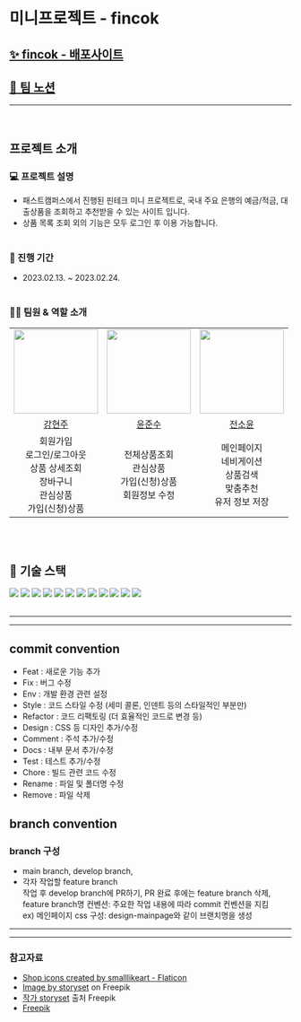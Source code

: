 # 미니프로젝트 - fincok

## <a href='https://fincok.netlify.app/'>✨ fincok - 배포사이트</a>

## <a href='https://www.notion.so/mini-8/8-32dbb96011384ee9b3e856c3fa996e0e'>📒 팀 노션</a>

---

<br />

## 프로젝트 소개

### 💻 프로젝트 설명

- 패스트캠퍼스에서 진행된 핀테크 미니 프로젝트로, 국내 주요 은행의 예금/적금, 대출상품을 조회하고 추천받을 수 있는 사이트 입니다.
- 상품 목록 조회 외의 기능은 모두 로그인 후 이용 가능합니다.
  <br/><br/>

### 📆 진행 기간

- 2023.02.13. ~ 2023.02.24.
  <br/><br/>

### 👩‍💻 팀원 & 역할 소개

<table>
  <tbody>
    <tr>
  <td align="center"><a href="https://github.com/iziz9"><img src="https://avatars.githubusercontent.com/u/106734517?v=4" width="150px;" /></a></td>
  <td align="center"><a href="https://github.com/hoheesu"><img src="https://avatars.githubusercontent.com/u/99115509?v=4" width="150px;" /></a></td>
  <td align="center"><a href="https://github.com/ddoyun"><img src="https://avatars.githubusercontent.com/u/46959186?v=4" width="150px;" /></a></td>
  </tr>
  <tr>
  <td align="center"><a href="https://github.com/iziz9">강현주</a></td>
  <td align="center"><a href="https://github.com/iziz9">윤준수</a></td>
  <td align="center"><a href="https://github.com/ddoyun">전소윤</a></td>
 </tr>
   <tr>
  <td align="center">
  회원가입<br>로그인/로그아웃<br>상품 상세조회<br>장바구니<br>관심상품<br>가입(신청)상품<br>
  </td>
  <td align="center">전체상품조회<br>관심상품<br>가입(신청)상품<br>회원정보 수정<br></td>
  <td align="center">메인페이지<br>네비게이션<br>상품검색<br>맞춤추천 <br>유저 정보 저장<br></td>
 </tr>
  </tbody>
</table>
<br/><br/>

## 📝 기술 스택

<div>
<img src="https://img.shields.io/badge/React-61DAFB?style=for-the-badge&logo=React&logoColor=black">
<img src="https://img.shields.io/badge/vite-646CFF?style=for-the-badge&logo=vite&logoColor=white">
<img src="https://img.shields.io/badge/Axios-5A29E4?style=for-the-badge&logo=Axios&logoColor=white">
<img src="https://img.shields.io/badge/github-181717?style=for-the-badge&logo=github&logoColor=white">
<img src="https://img.shields.io/badge/netlify-00C7B7?style=for-the-badge&logo=netlify&logoColor=white">
<img src="https://img.shields.io/badge/.env-ECD53F?style=for-the-badge&logo=dotenv&logoColor=black">
<img src="https://img.shields.io/badge/prettier-F7B93E?style=for-the-badge&logo=prettier&logoColor=black">
<img src="https://img.shields.io/badge/eslint-4B32C3?style=for-the-badge&logo=eslint&logoColor=white">
<img src="https://img.shields.io/badge/TypeScript-007ACC?style=for-the-badge&logo=typescript&logoColor=white">
<img src="https://img.shields.io/badge/styled--components-DB7093?style=for-the-badge&logo=styled-components&logoColor=white">
<img src="	https://img.shields.io/badge/Redux-593D88?style=for-the-badge&logo=redux&logoColor=white">
<img src="https://img.shields.io/badge/npm-CB3837?style=for-the-badge&logo=npm&logoColor=white">
<br /><br />
</div>

---

---

## commit convention

- Feat : 새로운 기능 추가
- Fix : 버그 수정
- Env : 개발 환경 관련 설정
- Style : 코드 스타일 수정 (세미 콜론, 인덴트 등의 스타일적인 부분만)
- Refactor : 코드 리팩토링 (더 효율적인 코드로 변경 등)
- Design : CSS 등 디자인 추가/수정
- Comment : 주석 추가/수정
- Docs : 내부 문서 추가/수정
- Test : 테스트 추가/수정
- Chore : 빌드 관련 코드 수정
- Rename : 파일 및 폴더명 수정
- Remove : 파일 삭제

## branch convention

### branch 구성

- main branch, develop branch,
- 각자 작업할 feature branch </br>
  작업 후 develop branch에 PR하기, PR 완료 후에는 feature branch 삭제, feature branch명 컨벤션: 주요한 작업 내용에 따라 commit 컨벤션을 지킴</br>
  ex) 메인페이지 css 구성: design-mainpage와 같이 브랜치명을 생성

---

---

### 참고자료

- <a href="https://www.flaticon.com/free-icons/shop" title="shop icons">Shop icons created by smalllikeart - Flaticon</a>
- <a href="https://www.freepik.com/free-vector/404-error-lost-space-concept-illustration_20602744.htm#query=404&position=35&from_view=search&track=sph">Image by storyset</a> on Freepik
- <a href="https://kr.freepik.com/free-vector/bank-login-concept-illustration_20602901.htm#page=5&query=login&position=44&from_view=search&track=sph">작가 storyset</a> 출처 Freepik
- <a href="https://kr.freepik.com/free-vector/flat-design-do-not-enter-sign_22204216.htm#page=4&query=enter&position=26&from_view=search&track=sph">Freepik</a>
